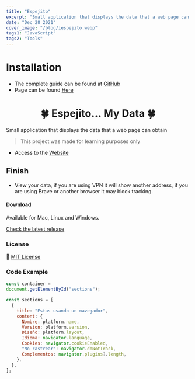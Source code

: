 ```yaml
---
title: "Espejito"
excerpt: "Small application that displays the data that a web page can obtain"
date: "Dec 28 2021"
cover_image: "/blog/iespejito.webp"
tags1: "JavaScript"
tags2: "Tools"
---
```


# Installation

* The complete guide can be found at [GitHub](https://github.com/Rawierdt/espejito)
* Page can be found [Here](https://rawierdt.github.io/espejito/)

<h1 align="center">🍀 Espejito... My Data 🍀</h1>
  Small application that displays the data that a web page can obtain
</p>

> This project was made for learning purposes only

* Access to the [Website](https://Rawierdt.github.io/espejito/)

## Finish

* View your data, if you are using VPN it will show another address, if you are using Brave or another browser it may block tracking.

#### Download

Available for Mac, Linux and Windows.

[Check the latest release](https://github.com/Rawierdt/espejito)

### License

💜 [MIT License](https://github.com/Rawierdt/espejito/blob/main/LICENSE)

### Code Example

```javascript
const container = 
document.getElementById("sections");

const sections = [
  {
    title: "Estas usando un navegador",
    content: {
      Nombre: platform.name,
      Version: platform.version,
      Diseño: platform.layout,
      Idioma: navigator.language,
      Cookies: navigator.cookieEnabled,
      "No rastrear": navigator.doNotTrack,
      Complementos: navigator.plugins?.length,
    },
  },
];
```

